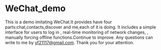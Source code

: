# WeChat_demo
This is a demo imitating WeChat.It provides  have four parts:chat,contacts,discover and me,each of it is doing.
It includes a simple interface for users to log in ,  real-time monitoring of network changes, , manually forcing offline functions.Continue to improve.
Any questions can write to me by yf21117@gmail.com.
Thank you for your attention.
